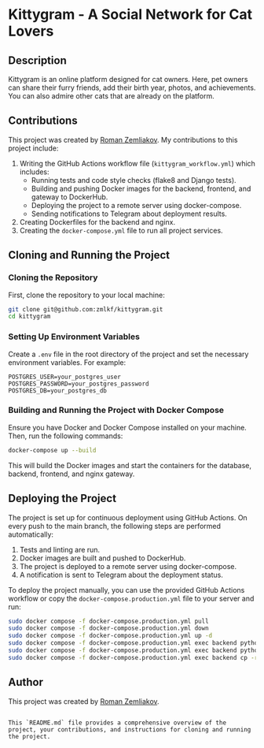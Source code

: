 # Kittygram - A Social Network for Cat Lovers

## Description
Kittygram is an online platform designed for cat owners. Here, pet owners can share their furry friends, add their birth year, photos, and achievements. You can also admire other cats that are already on the platform.

## Contributions
This project was created by [Roman Zemliakov](https://github.com/zmlkf). My contributions to this project include:
1. Writing the GitHub Actions workflow file (`kittygram_workflow.yml`) which includes:
   - Running tests and code style checks (flake8 and Django tests).
   - Building and pushing Docker images for the backend, frontend, and gateway to DockerHub.
   - Deploying the project to a remote server using docker-compose.
   - Sending notifications to Telegram about deployment results.
2. Creating Dockerfiles for the backend and nginx.
3. Creating the `docker-compose.yml` file to run all project services.

## Cloning and Running the Project

### Cloning the Repository
First, clone the repository to your local machine:
```bash
git clone git@github.com:zmlkf/kittygram.git
cd kittygram
```

### Setting Up Environment Variables
Create a `.env` file in the root directory of the project and set the necessary environment variables. For example:
```
POSTGRES_USER=your_postgres_user
POSTGRES_PASSWORD=your_postgres_password
POSTGRES_DB=your_postgres_db
```

### Building and Running the Project with Docker Compose
Ensure you have Docker and Docker Compose installed on your machine. Then, run the following commands:
```bash
docker-compose up --build
```

This will build the Docker images and start the containers for the database, backend, frontend, and nginx gateway.


## Deploying the Project
The project is set up for continuous deployment using GitHub Actions. On every push to the main branch, the following steps are performed automatically:
1. Tests and linting are run.
2. Docker images are built and pushed to DockerHub.
3. The project is deployed to a remote server using docker-compose.
4. A notification is sent to Telegram about the deployment status.

To deploy the project manually, you can use the provided GitHub Actions workflow or copy the `docker-compose.production.yml` file to your server and run:
```bash
sudo docker compose -f docker-compose.production.yml pull
sudo docker compose -f docker-compose.production.yml down
sudo docker compose -f docker-compose.production.yml up -d
sudo docker compose -f docker-compose.production.yml exec backend python manage.py migrate
sudo docker compose -f docker-compose.production.yml exec backend python manage.py collectstatic
sudo docker compose -f docker-compose.production.yml exec backend cp -r /app/collected_static/. /backend_static/static/
```

## Author
This project was created by [Roman Zemliakov](https://github.com/zmlkf).
```

This `README.md` file provides a comprehensive overview of the project, your contributions, and instructions for cloning and running the project.